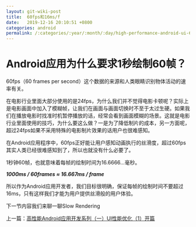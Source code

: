 ```yaml
---
layout: git-wiki-post
title:  60fps和16ms/f
date:   2019-12-16 20:10:51 +0800
categories: android
permalink: /:categories/:year/:month/:day/high-performance-android-ui-60fps.html
---
```

# Android应用为什么要求1秒绘制60帧？

60fps（60 frames per second）这个数据的来源和人类眼睛识别物体活动的速率有关。

在电影行业里面大部分使用的是24fps，为什么我们并不觉得电影卡顿呢？实际上是电影画面中加入了模糊帧，让我们在画面与画面切换时不至于太过生硬。如果我们在播放电影时找准时机暂停播放的话，经常会看到画面模糊的场景。这就是电影行业里面使用的技巧，为什么要这么做？一是为了降低制片的成本，另一方面呢，超过24fps如果不采用特殊的电影制片效果的话用户也很难感知。

在Android应用程序中，60fps正好能让用户感知动画执行的丝滑度，超过60fps其实人类已经很难感知到了，所以也就没有什么必要了。

1秒钟60帧，也就意味着每帧的绘制时间为16.6666...毫秒。

***1000ms / 60frames ≈ 16.667ms / frame***

所以作为Android应用开发者，我们目标很明确，保证每帧的绘制时间不要超过16ms，只有这样我们才能为用户提供丝滑般的用户体验。



下一节内容我们来聊一聊Slow Rendering

上一篇：[高性能Android应用开发系列（一）UI性能优化（1）开篇](https://tangdaojun.github.io/android/2019/09/30/high-performance-android-ui-1.html)
